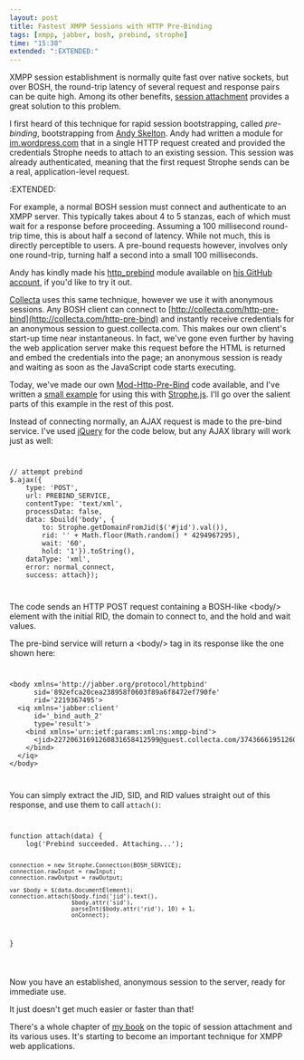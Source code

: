 ```yaml
---
layout: post
title: Fastest XMPP Sessions with HTTP Pre-Binding
tags: [xmpp, jabber, bosh, prebind, strophe]
time: "15:38"
extended: ":EXTENDED:"
---
```


XMPP session establishment is normally quite fast over native sockets,
but over BOSH, the round-trip latency of several request and response
pairs can be quite high. Among its other benefits, [session
attachment](http://metajack.im/2008/10/03/getting-attached-to-strophe/)
provides a great solution to this problem.

I first heard of this technique for rapid session bootstrapping, called *pre-binding*, bootstrapping from [Andy Skelton](http://andyskelton.com/). Andy had
written a module for [im.wordpress.com](http://im.wordpress.com) that
in a single HTTP request created and provided the credentials Strophe needs to
attach to an existing session.  This session was already
authenticated, meaning that the first request Strophe sends can be a
real, application-level request.

:EXTENDED:

For example, a normal BOSH session must connect and authenticate to an
XMPP server.  This typically takes about 4 to 5 stanzas, each of which
must wait for a response before proceeding. Assuming a 100 millisecond
round-trip time, this is about half a second of latency.  While not
much, this is directly perceptible to users.  A pre-bound requests
however, involves only one round-trip, turning half a second into a
small 100 milliseconds.

Andy has kindly made his
[http\_prebind](http://github.com/skeltoac/http_prebind) module
available on [his GitHub account](http://github.com/skeltoac), if
you'd like to try it out.

[Collecta](http://www.collecta.com) uses this same technique, however
we use it with anonymous sessions.  Any BOSH client can connect to
[http://collecta.com/http-pre-bind](http://collecta.com/http-pre-bind)
and instantly receive credentials for an anonymous session to
guest.collecta.com. This makes our own client's start-up time near
instantaneous.  In fact, we've gone even further by having the web
application server make this request before the HTML is returned and
embed the credentials into the page; an anonymous session is ready and
waiting as soon as the JavaScript code starts executing.

Today, we've made our own
[Mod-Http-Pre-Bind](http://github.com/thepug/Mod-Http-Pre-Bind) code
available, and I've written a [small example](http://github.com/metajack/strophejs/examples/prebind.js) for using this with
[Strophe.js](http://code.stanziq.com/strophe).  I'll go over the
salient parts of this example in the rest of this post.

Instead of connecting normally, an AJAX request is made to the
pre-bind service. I've used [jQuery](http://jquery.com) for the code
below, but any AJAX library will work just as well:

<code>
<pre name='code' class='javascript'>
// attempt prebind
$.ajax({
    type: 'POST',
    url: PREBIND_SERVICE,
    contentType: 'text/xml',
    processData: false,
    data: $build('body', {
        to: Strophe.getDomainFromJid($('#jid').val()),
        rid: '' + Math.floor(Math.random() * 4294967295),
        wait: '60',
        hold: '1'}).toString(),
    dataType: 'xml',
    error: normal_connect,
    success: attach});
</pre>
</code>

The code sends an HTTP POST request containing a BOSH-like &lt;body/>
element with the initial RID, the domain to connect to, and the hold
and wait values.

The pre-bind service will return a &lt;body/> tag in its response like
the one shown here:

<code>
<pre name='code' class='xml'>
&lt;body xmlns='http://jabber.org/protocol/httpbind' 
      sid='892efca20cea238958f0603f89a6f8472ef790fe' 
      rid='2219367495'>
  &lt;iq xmlns='jabber:client'
      id='_bind_auth_2'
      type='result'>
    &lt;bind xmlns='urn:ietf:params:xml:ns:xmpp-bind'>
      &lt;jid>22720631691260831658412599@guest.collecta.com/37436661951260831658614586&lt;/jid>
    &lt;/bind>
  &lt;/iq>
&lt;/body>
</pre>
</code>

You can simply extract the JID, SID, and RID values straight out of
this response, and use them to call <code>attach()</code>:

<code>
<pre name='code' class='javascript'>
function attach(data) {
    log('Prebind succeeded. Attaching...');

    connection = new Strophe.Connection(BOSH_SERVICE);
    connection.rawInput = rawInput;
    connection.rawOutput = rawOutput;
    
    var $body = $(data.documentElement);
    connection.attach($body.find('jid').text(), 
                      $body.attr('sid'), 
                      parseInt($body.attr('rid'), 10) + 1, 
                      onConnect);
}
</pre>
</code>

Now you have an established, anonymous session to the server, ready
for immediate use.

It just doesn't get much easier or faster than that!

There's a whole chapter of [my book](http://professionalxmpp.com) on
the topic of session attachment and its various uses. It's starting to
become an important technique for XMPP web applications.

